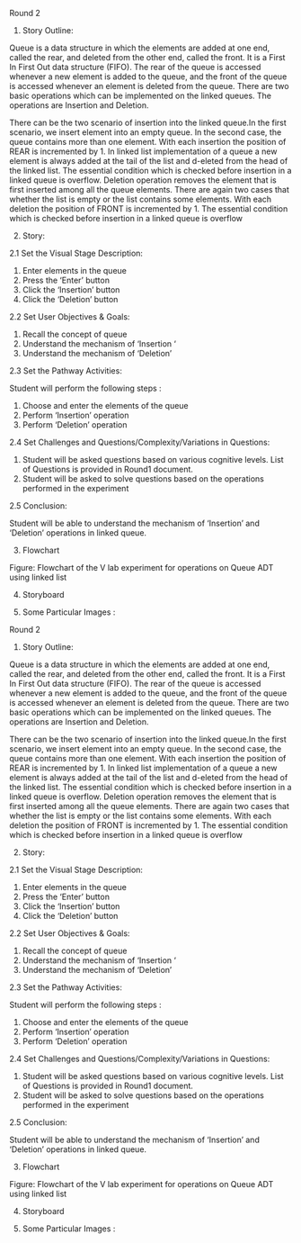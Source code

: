 
Round 2



1. Story Outline: 

Queue is a data structure in which the elements are added at one end, called the rear, and deleted from the other end, called the front. It is a First In First Out data structure (FIFO). The rear of the queue is accessed whenever a new element is added to the queue, and the front of the queue is accessed whenever an element is deleted from the queue. There are two basic operations which can be implemented on the linked queues. The operations are Insertion and Deletion.

There can be the two scenario of insertion into the linked queue.In the first scenario, we insert element into an empty queue. In the second case, the queue contains more than one element. With each insertion the position of REAR is incremented by 1. In linked list implementation of a queue a new element is always added at the tail of the list and d-eleted from the head of the linked list.  The essential condition which is checked before insertion in a linked queue is overflow. Deletion operation removes the element that is first inserted among all the queue elements. There are again two cases that whether the list is empty or the list contains some elements. With each deletion the position of FRONT is incremented by 1. The essential condition which is checked before insertion in a linked queue is overflow


2. Story:



2.1 Set the Visual Stage Description:

1) Enter elements in the queue 
2) Press the ‘Enter’ button
3) Click the ‘Insertion’ button
4) Click the ‘Deletion’ button 



2.2 Set User Objectives & Goals:

1) Recall the concept of queue
2) Understand the mechanism of ‘Insertion ‘
3) Understand the mechanism of ‘Deletion’



2.3 Set the Pathway Activities:

 Student will perform the following steps :

1)	Choose and enter the elements of the queue 
2)	Perform ‘Insertion’ operation
3)	Perform ‘Deletion’ operation



2.4 Set Challenges and Questions/Complexity/Variations in Questions:

1. Student will be asked questions based on various cognitive levels. List of Questions is provided in Round1 document.
2. Student will be asked to solve questions based on the operations performed in the experiment



2.5 Conclusion:

Student will be able to understand the mechanism of ‘Insertion’ and ‘Deletion’ operations in linked queue.



3. Flowchart
 
Figure: Flowchart of the V lab experiment for operations on Queue ADT using linked list 


4. Storyboard




 




4.	Some Particular Images :

  
Round 2



1. Story Outline: 

Queue is a data structure in which the elements are added at one end, called the rear, and deleted from the other end, called the front. It is a First In First Out data structure (FIFO). The rear of the queue is accessed whenever a new element is added to the queue, and the front of the queue is accessed whenever an element is deleted from the queue. There are two basic operations which can be implemented on the linked queues. The operations are Insertion and Deletion.

There can be the two scenario of insertion into the linked queue.In the first scenario, we insert element into an empty queue. In the second case, the queue contains more than one element. With each insertion the position of REAR is incremented by 1. In linked list implementation of a queue a new element is always added at the tail of the list and d-eleted from the head of the linked list.  The essential condition which is checked before insertion in a linked queue is overflow. Deletion operation removes the element that is first inserted among all the queue elements. There are again two cases that whether the list is empty or the list contains some elements. With each deletion the position of FRONT is incremented by 1. The essential condition which is checked before insertion in a linked queue is overflow


2. Story:



2.1 Set the Visual Stage Description:

1) Enter elements in the queue 
2) Press the ‘Enter’ button
3) Click the ‘Insertion’ button
4) Click the ‘Deletion’ button 



2.2 Set User Objectives & Goals:

1) Recall the concept of queue
2) Understand the mechanism of ‘Insertion ‘
3) Understand the mechanism of ‘Deletion’



2.3 Set the Pathway Activities:

 Student will perform the following steps :

1)	Choose and enter the elements of the queue 
2)	Perform ‘Insertion’ operation
3)	Perform ‘Deletion’ operation



2.4 Set Challenges and Questions/Complexity/Variations in Questions:

1. Student will be asked questions based on various cognitive levels. List of Questions is provided in Round1 document.
2. Student will be asked to solve questions based on the operations performed in the experiment



2.5 Conclusion:

Student will be able to understand the mechanism of ‘Insertion’ and ‘Deletion’ operations in linked queue.



3. Flowchart
 
Figure: Flowchart of the V lab experiment for operations on Queue ADT using linked list 


4. Storyboard




 




4.	Some Particular Images :

  
